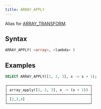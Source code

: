 ```yaml
---
title: ARRAY_APPLY
---
```


Alias for [ARRAY_TRANSFORM](array_transform.md).

## Syntax

```sql
ARRAY_APPLY( <array>, <lambda> )
```

## Examples

```sql
SELECT ARRAY_APPLY([1, 2, 3], x -> x + 1);

┌──────────────────────────────────────┐
│ array_apply([1, 2, 3], x -> (x + 1)) │
├──────────────────────────────────────┤
│ [2,3,4]                              │
└──────────────────────────────────────┘
```